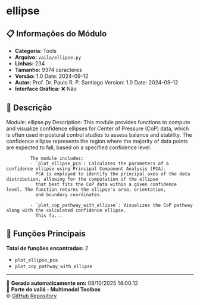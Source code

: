 # ellipse

## 📋 Informações do Módulo

- **Categoria:** Tools
- **Arquivo:** `vaila/ellipse.py`
- **Linhas:** 234
- **Tamanho:** 9374 caracteres
- **Versão:** 1.0 Date: 2024-09-12
- **Autor:** Prof. Dr. Paulo R. P. Santiago Version: 1.0 Date: 2024-09-12
- **Interface Gráfica:** ❌ Não

## 📖 Descrição


Module: ellipse.py
Description: This module provides functions to compute and visualize confidence ellipses for Center of Pressure (CoP) data,
             which is often used in postural control studies to assess balance and stability. The confidence ellipse represents
             the region where the majority of data points are expected to fall, based on a specified confidence level.

             The module includes:
             - `plot_ellipse_pca`: Calculates the parameters of a confidence ellipse using Principal Component Analysis (PCA).
               PCA is employed to identify the principal axes of the data distribution, allowing for the computation of the ellipse
               that best fits the CoP data within a given confidence level. The function returns the ellipse's area, orientation,
               and boundary coordinates.

             - `plot_cop_pathway_with_ellipse`: Visualizes the CoP pathway along with the calculated confidence ellipse.
               This fu...

## 🔧 Funções Principais

**Total de funções encontradas:** 2

- `plot_ellipse_pca`
- `plot_cop_pathway_with_ellipse`




---

📅 **Gerado automaticamente em:** 08/10/2025 14:00:12  
🔗 **Parte do vailá - Multimodal Toolbox**  
🌐 [GitHub Repository](https://github.com/vaila-multimodaltoolbox/vaila)
